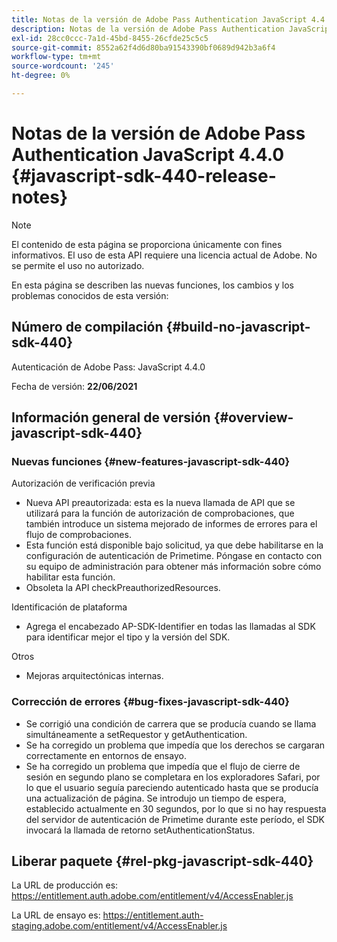 ```yaml
---
title: Notas de la versión de Adobe Pass Authentication JavaScript 4.4.0
description: Notas de la versión de Adobe Pass Authentication JavaScript 4.4.0
exl-id: 28cc0ccc-7a1d-45bd-8455-26cfde25c5c5
source-git-commit: 8552a62f4d6d80ba91543390bf0689d942b3a6f4
workflow-type: tm+mt
source-wordcount: '245'
ht-degree: 0%

---
```


# Notas de la versión de Adobe Pass Authentication JavaScript 4.4.0 {#javascript-sdk-440-release-notes}

>[!NOTE]
>
>El contenido de esta página se proporciona únicamente con fines informativos. El uso de esta API requiere una licencia actual de Adobe. No se permite el uso no autorizado.

En esta página se describen las nuevas funciones, los cambios y los problemas conocidos de esta versión:

## Número de compilación {#build-no-javascript-sdk-440}

Autenticación de Adobe Pass: JavaScript 4.4.0

Fecha de versión: **22/06/2021**


## Información general de versión {#overview-javascript-sdk-440}

### Nuevas funciones {#new-features-javascript-sdk-440}

Autorización de verificación previa

* Nueva API preautorizada: esta es la nueva llamada de API que se utilizará para la función de autorización de comprobaciones, que también introduce un sistema mejorado de informes de errores para el flujo de comprobaciones.
* Esta función está disponible bajo solicitud, ya que debe habilitarse en la configuración de autenticación de Primetime. Póngase en contacto con su equipo de administración para obtener más información sobre cómo habilitar esta función.
* Obsoleta la API checkPreauthorizedResources.

Identificación de plataforma

* Agrega el encabezado AP-SDK-Identifier en todas las llamadas al SDK para identificar mejor el tipo y la versión del SDK.

Otros

* Mejoras arquitectónicas internas.


### Corrección de errores {#bug-fixes-javascript-sdk-440}

* Se corrigió una condición de carrera que se producía cuando se llama simultáneamente a setRequestor y getAuthentication.
* Se ha corregido un problema que impedía que los derechos se cargaran correctamente en entornos de ensayo.
* Se ha corregido un problema que impedía que el flujo de cierre de sesión en segundo plano se completara en los exploradores Safari, por lo que el usuario seguía pareciendo autenticado hasta que se producía una actualización de página. Se introdujo un tiempo de espera, establecido actualmente en 30 segundos, por lo que si no hay respuesta del servidor de autenticación de Primetime durante este período, el SDK invocará la llamada de retorno setAuthenticationStatus.

## Liberar paquete {#rel-pkg-javascript-sdk-440}

La URL de producción es: https://entitlement.auth.adobe.com/entitlement/v4/AccessEnabler.js

La URL de ensayo es: https://entitlement.auth-staging.adobe.com/entitlement/v4/AccessEnabler.js
